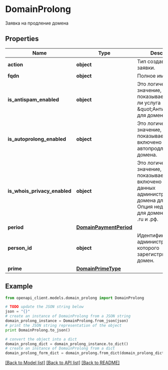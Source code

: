 # DomainProlong

Заявка на продление домена

## Properties
Name | Type | Description | Notes
------------ | ------------- | ------------- | -------------
**action** | **object** | Тип создаваемой заявки. | 
**fqdn** | **object** | Полное имя домена. | 
**is_antispam_enabled** | **object** | Это логическое значение, которое показывает включена ли услуга \&quot;Антиспам\&quot; для домена | [optional] 
**is_autoprolong_enabled** | **object** | Это логическое значение, которое показывает, включено ли автопродление домена. | [optional] 
**is_whois_privacy_enabled** | **object** | Это логическое значение, которое показывает, включено ли скрытие данных администратора домена для whois. Опция недоступна для доменов в зонах .ru и .рф. | [optional] 
**period** | [**DomainPaymentPeriod**](DomainPaymentPeriod.md) |  | [optional] 
**person_id** | **object** | Идентификатор администратора, на которого зарегистрирован домен. | [optional] 
**prime** | [**DomainPrimeType**](DomainPrimeType.md) |  | [optional] 

## Example

```python
from openapi_client.models.domain_prolong import DomainProlong

# TODO update the JSON string below
json = "{}"
# create an instance of DomainProlong from a JSON string
domain_prolong_instance = DomainProlong.from_json(json)
# print the JSON string representation of the object
print DomainProlong.to_json()

# convert the object into a dict
domain_prolong_dict = domain_prolong_instance.to_dict()
# create an instance of DomainProlong from a dict
domain_prolong_form_dict = domain_prolong.from_dict(domain_prolong_dict)
```
[[Back to Model list]](../README.md#documentation-for-models) [[Back to API list]](../README.md#documentation-for-api-endpoints) [[Back to README]](../README.md)


